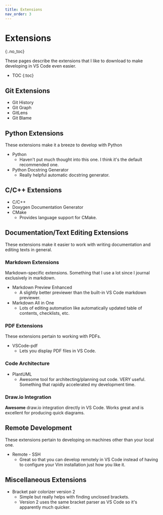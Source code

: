 ```yaml
---
title: Extensions
nav_order: 3
---
```


# Extensions
{:.no_toc}

These pages describe the extensions that I like to download to make developing in VS Code even easier.

* TOC
{:toc}

## Git Extensions

- Git History
- Git Graph
- GitLens
- Git Blame

## Python Extensions

These extensions make it a breeze to develop with Python

- Python
  - Haven't put much thought into this one. I think it's the default recommended one.
- Python Docstring Generator
  - Really helpful automatic docstring generator.

## C/C++ Extensions

- C/C++
- Doxygen Documentation Generator
- CMake
  - Provides language support for CMake.

## Documentation/Text Editing Extensions

These extensions make it easier to work with writing documentation and editing texts in general.

### Markdown Extensions

Markdown-specific extensions. Something that I use a lot since I journal exclusively in markdown.

- Markdown Preview Enhanced
  - A slightly better previewer than the built-in VS Code markdown previewer.
- Markdown All in One
  - Lots of editing automation like automatically updated table of contents, checklists, etc.

### PDF Extensions

These extensions pertain to working with PDFs.

- VSCode-pdf
  - Lets you display PDF files in VS Code.

### Code Architecture

- PlantUML
  - Awesome tool for architecting/planning out code. VERY useful. Something that rapidly accelerated my development time.

### Draw.io Integration

**Awesome** draw.io integration directly in VS Code. Works great and is excellent for producing quick diagrams.

## Remote Development

These extensions pertain to developing on machines other than your local one.

- Remote - SSH
  - Great so that you can develop remotely in VS Code instead of having to configure your Vim installation just how you like it.

## Miscellaneous Extensions

- Bracket pair colorizer version 2
  - Simple but really helps with finding unclosed brackets.
  - Version 2 uses the same bracket parser as VS Code so it's apparently much quicker.


